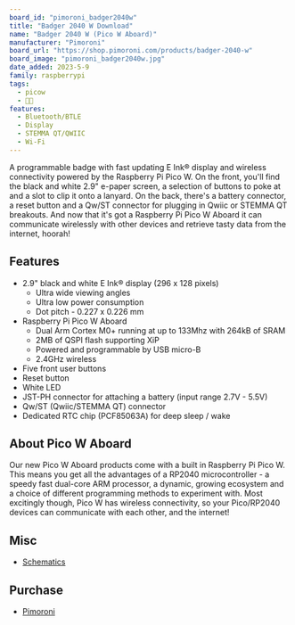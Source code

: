 ```yaml
---
board_id: "pimoroni_badger2040w"
title: "Badger 2040 W Download"
name: "Badger 2040 W (Pico W Aboard)"
manufacturer: "Pimoroni"
board_url: "https://shop.pimoroni.com/products/badger-2040-w"
board_image: "pimoroni_badger2040w.jpg"
date_added: 2023-5-9
family: raspberrypi
tags:
  - picow
  - 🥧🐮
features:
  - Bluetooth/BTLE
  - Display
  - STEMMA QT/QWIIC
  - Wi-Fi
---
```


A programmable badge with fast updating E Ink® display and wireless connectivity powered by the Raspberry Pi Pico W. On the front, you'll find the black and white 2.9" e-paper screen, a selection of buttons to poke at and a slot to clip it onto a lanyard. On the back, there's a battery connector, a reset button and a Qw/ST connector for plugging in Qwiic or STEMMA QT breakouts. And now that it's got a Raspberry Pi Pico W Aboard it can communicate wirelessly with other devices and retrieve tasty data from the internet, hoorah!

## Features

* 2.9" black and white E Ink® display (296 x 128 pixels)
  * Ultra wide viewing angles
  * Ultra low power consumption
  * Dot pitch - 0.227 x 0.226 mm
* Raspberry Pi Pico W Aboard
  * Dual Arm Cortex M0+ running at up to 133Mhz with 264kB of SRAM
  * 2MB of QSPI flash supporting XiP
  * Powered and programmable by USB micro-B
  * 2.4GHz wireless
* Five front user buttons
* Reset button
* White LED
* JST-PH connector for attaching a battery (input range 2.7V - 5.5V)
* Qw/ST (Qwiic/STEMMA QT) connector
* Dedicated RTC chip (PCF85063A) for deep sleep / wake

## About Pico W Aboard

Our new Pico W Aboard products come with a built in Raspberry Pi Pico W. This means you get all the advantages of a RP2040 microcontroller - a speedy fast dual-core ARM processor, a dynamic, growing ecosystem and a choice of different programming methods to experiment with. Most excitingly though, Pico W has wireless connectivity, so your Pico/RP2040 devices can communicate with each other, and the internet!

## Misc

* [Schematics](https://cdn.shopify.com/s/files/1/0174/1800/files/badger_w_schematic.pdf?v=1675859004)

## Purchase

* [Pimoroni](https://shop.pimoroni.com/products/badger-2040-w)
